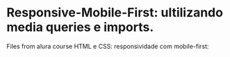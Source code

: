 # Responsive-Mobile-First: ultilizando media queries e imports.
Files from alura course HTML e CSS: responsividade com mobile-first:
